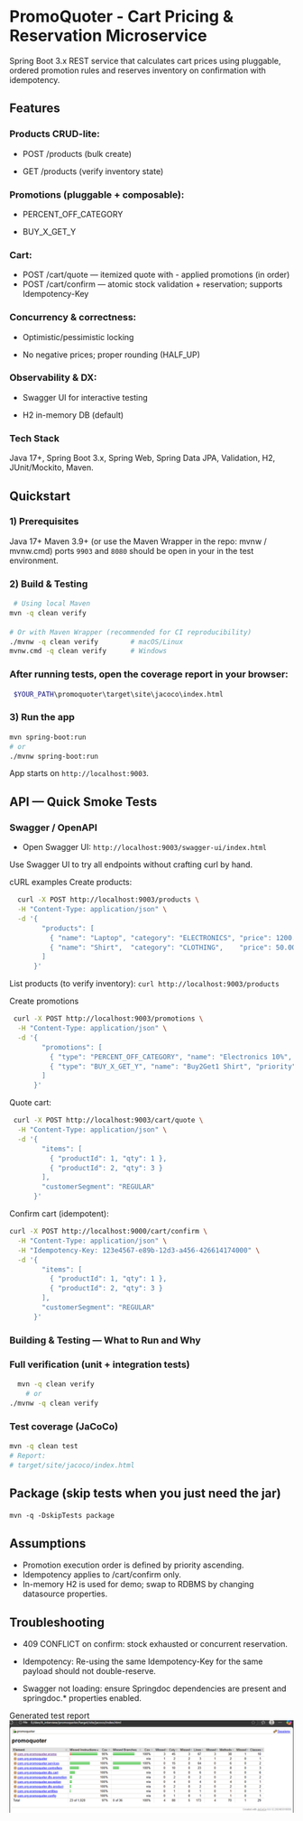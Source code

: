 # PromoQuoter - Cart Pricing & Reservation Microservice
Spring Boot 3.x REST service that calculates cart prices using pluggable, ordered promotion rules and reserves inventory on confirmation with idempotency.

## Features
### Products CRUD-lite:

- POST /products (bulk create)

- GET /products (verify inventory state)

### Promotions (pluggable + composable):

- PERCENT_OFF_CATEGORY

- BUY_X_GET_Y

### Cart:

- POST /cart/quote — itemized quote with - applied promotions (in order)
- POST /cart/confirm — atomic stock validation + reservation; supports Idempotency-Key

### Concurrency & correctness:

- Optimistic/pessimistic locking

- No negative prices; proper rounding (HALF_UP)

### Observability & DX:

- Swagger UI for interactive testing

- H2 in-memory DB (default)

### Tech Stack
Java 17+, Spring Boot 3.x, Spring Web, Spring Data JPA, Validation, H2, JUnit/Mockito, Maven.


## Quickstart
### 1) Prerequisites
Java 17+
Maven 3.9+ (or use the Maven Wrapper in the repo: mvnw / mvnw.cmd)
ports `9903` and `8080` should be open in your in the test environment.

### 2) Build & Testing

```bash
 # Using local Maven
mvn -q clean verify

# Or with Maven Wrapper (recommended for CI reproducibility)
./mvnw -q clean verify        # macOS/Linux
mvnw.cmd -q clean verify      # Windows
```

### After running tests, open the coverage report in your browser:
```bash
 $YOUR_PATH\promoquoter\target\site\jacoco\index.html
```

### 3) Run the app
```bash
mvn spring-boot:run
# or
./mvnw spring-boot:run
```
App starts on `http://localhost:9003`.

## API — Quick Smoke Tests
### Swagger / OpenAPI
- Open Swagger UI: `http://localhost:9003/swagger-ui/index.html`

Use Swagger UI to try all endpoints without crafting curl by hand.

cURL examples
Create products:
```bash
  curl -X POST http://localhost:9003/products \
  -H "Content-Type: application/json" \
  -d '{
        "products": [
          { "name": "Laptop", "category": "ELECTRONICS", "price": 1200.50, "stock": 5 },
          { "name": "Shirt",  "category": "CLOTHING",    "price": 50.00,   "stock": 20 }
        ]
      }'
```
List products (to verify inventory):
`curl http://localhost:9003/products`

Create promotions
```bash
 curl -X POST http://localhost:9003/promotions \
  -H "Content-Type: application/json" \
  -d '{
        "promotions": [
          { "type": "PERCENT_OFF_CATEGORY", "name": "Electronics 10%", "priority": 1, "enabled": true, "category": "ELECTRONICS", "percent": 10 },
          { "type": "BUY_X_GET_Y", "name": "Buy2Get1 Shirt", "priority": 2, "enabled": true, "productId": 2, "buyQty": 2, "freeQty": 1 }
        ]
      }'
```

Quote cart:
```bash
 curl -X POST http://localhost:9003/cart/quote \
  -H "Content-Type: application/json" \
  -d '{
        "items": [
          { "productId": 1, "qty": 1 },
          { "productId": 2, "qty": 3 }
        ],
        "customerSegment": "REGULAR"
      }'
```

Confirm cart (idempotent):
```bash
curl -X POST http://localhost:9000/cart/confirm \
  -H "Content-Type: application/json" \
  -H "Idempotency-Key: 123e4567-e89b-12d3-a456-426614174000" \
  -d '{
        "items": [
          { "productId": 1, "qty": 1 },
          { "productId": 2, "qty": 3 }
        ],
        "customerSegment": "REGULAR"
      }'
```

### Building & Testing — What to Run and Why
### Full verification (unit + integration tests)
```bash
  mvn -q clean verify
    # or
./mvnw -q clean verify
```

### Test coverage (JaCoCo)
```bash
mvn -q clean test
# Report:
# target/site/jacoco/index.html
```

## Package (skip tests when you just need the jar)
`mvn -q -DskipTests package `

## Assumptions
- Promotion execution order is defined by priority ascending.
- Idempotency applies to /cart/confirm only.
- In-memory H2 is used for demo; swap to RDBMS by changing datasource properties.

## Troubleshooting
- 409 CONFLICT on confirm: stock exhausted or concurrent reservation.

- Idempotency: Re-using the same Idempotency-Key for the same payload should not double-reserve.

- Swagger not loading: ensure Springdoc dependencies are present and springdoc.* properties enabled.

Generated test report
![1755030040576](image/ReadMe/1755030040576.png)
